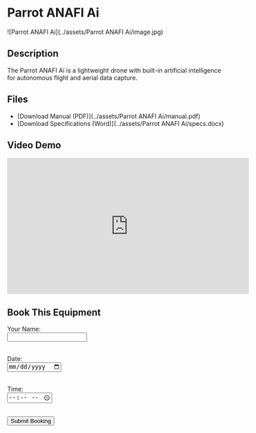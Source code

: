 # Parrot ANAFI Ai

![Parrot ANAFI Ai](../assets/Parrot ANAFI Ai/image.jpg)

## Description
The Parrot ANAFI Ai is a lightweight drone with built-in artificial intelligence for autonomous flight and aerial data capture.

## Files
- [Download Manual (PDF)](../assets/Parrot ANAFI Ai/manual.pdf)
- [Download Specifications (Word)](../assets/Parrot ANAFI Ai/specs.docx)

## Video Demo
<iframe width="560" height="315" src="https://www.youtube.com/embed/b14NT6Dtob0 " frameborder="0" allowfullscreen></iframe>

## Book This Equipment

<form action="mailto:your-email@example.com" method="post" enctype="text/plain">
  <label>Your Name:</label><br>
  <input type="text" name="name"><br><br>

  <label>Date:</label><br>
  <input type="date" name="date"><br><br>

  <label>Time:</label><br>
  <input type="time" name="time"><br><br>

  <input type="submit" value="Submit Booking">
</form>